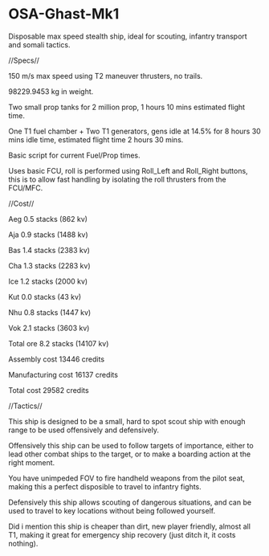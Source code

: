 # OSA-Ghast-Mk1
Disposable max speed stealth ship, ideal for scouting, infantry transport and somali tactics.

//Specs//


150 m/s max speed using T2 maneuver thrusters, no trails.

98229.9453 kg in weight.

Two small prop tanks for 2 million prop, 1 hours 10 mins estimated flight time.

One T1 fuel chamber + Two T1 generators, gens idle at 14.5% for 8 hours 30 mins idle time, estimated flight time 2 hours 30 mins.

Basic script for current Fuel/Prop times.

Uses basic FCU, roll is performed using Roll_Left and Roll_Right buttons, this is to allow fast handling by isolating the roll thrusters from the FCU/MFC.

//Cost//


Aeg 0.5 stacks (862 kv)

Aja 0.9 stacks (1488 kv)

Bas 1.4 stacks (2383 kv)

Cha 1.3 stacks (2283 kv)

Ice 1.2 stacks (2000 kv)

Kut 0.0 stacks (43 kv)

Nhu 0.8 stacks (1447 kv)

Vok 2.1 stacks (3603 kv)

Total ore 8.2 stacks (14107 kv)

Assembly cost 13446 credits

Manufacturing cost 16137 credits

Total cost 29582 credits

//Tactics//


This ship is designed to be a small, hard to spot scout ship with enough range to be used offensively and defensively.

Offensively this ship can be used to follow targets of importance, either to lead other combat ships to the target, or to make a boarding action at the right moment.

You have unimpeded FOV to fire handheld weapons from the pilot seat, making this a perfect disposible to travel to infantry fights.

Defensively this ship allows scouting of dangerous situations, and can be used to travel to key locations without being followed yourself.

Did i mention this ship is cheaper than dirt, new player friendly, almost all T1, making it great for emergency ship recovery (just ditch it, it costs nothing).
